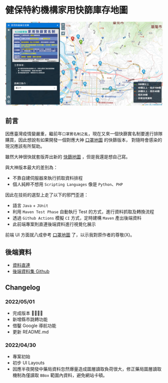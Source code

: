 # 健保特約機構家用快篩庫存地圖

![範例畫面](./images/demo.PNG)

## 前言

因應臺灣疫情變嚴重，繼前年`口罩實名制之亂`，現在又來一個快篩實名制要進行排隊購買，因此想說有如果開發一個對應大神 [口罩地圖](https://kiang.github.io/pharmacies) 的快篩版本，
對隨時會感染的現況應該有所幫助。

雖然大神很快就套版弄出新的 [快篩地圖](https://kiang.github.io/antigen/) ，但是我還是想自己寫。

與大神版本最大的差別為：

- 不靠自建伺服器來執行抓取資料排程
- 個人純粹不想用 `Scripting Languages` 像是 `Python`、`PHP`

因此在技術的選型上走了以下的邪門歪道：

- 語言 `Java` + `JUnit`
- 利用 `Maven Test Phase` 自動執行 Test 的方式，進行資料抓取及轉換流程
- 透過 `Github Actions` 模擬 `CI` 方式，定時建構 `Maven` 產出後端資料
- 此前端專案則直連後端資料進行視覺化展示

前端 UI 方面就八成參考 [口罩地圖](https://kiang.github.io/pharmacies) 了，以示我對原作者的尊敬(X)。

## 後端資料

- [資料直連](https://vipcube.github.io/opendata.gov.tw/rapidTestStock.json)
- [後端資料集 Github](https://github.com/Vipcube/opendata.gov.tw)

## Changelog

### 2022/05/01

- 完成版本 🎉🎉🎉🎉
- 新增縣市跳轉功能
- 借鑿 Google 導航功能
- 更新 README.md

### 2022/04/30

- 專案初始
- 初步 UI Layouts
- 因應半夜開發中藥局資料忽然爆量造成圖層讀取負荷很大，修正藥局圖層讀取機制為僅讀取 `BBox` 範圍內資料，避免網站卡頓。
